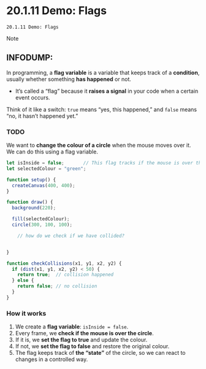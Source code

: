 # 20.1.11 Demo: Flags
```
20.1.11 Demo: Flags
```
> [!NOTE]
> ## INFODUMP:
> In programming, a **flag variable** is a variable that keeps track of a **condition**, usually whether something **has happened** or not. 
> * It’s called a “flag” because it **raises a signal** in your code when a certain event occurs.
> 
> Think of it like a switch: `true` means “yes, this happened,” and `false` means “no, it hasn’t happened yet.”
> 

### **TODO**

We want to **change the colour of a circle** when the mouse moves over it. We can do this using a flag variable.

```javascript
let isInside = false;       // This flag tracks if the mouse is over the circle
let selectedColour = "green";

function setup() {
  createCanvas(400, 400);
}

function draw() {
  background(220);

  fill(selectedColour);
  circle(300, 100, 100);

    // how do we check if we have collided?


}

function checkCollisions(x1, y1, x2, y2) {
  if (dist(x1, y1, x2, y2) < 50) {
    return true;  // collision happened
  } else {
    return false; // no collision
  }
}
```

### **How it works**

1. We create a **flag variable**: `isInside = false`.
2. Every frame, we **check if the mouse is over the circle**.
3. If it is, we **set the flag to true** and update the colour.
4. If not, we **set the flag to false** and restore the original colour.
5. The flag keeps track of **the “state”** of the circle, so we can react to changes in a controlled way.

